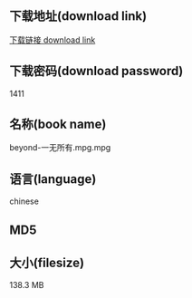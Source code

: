 ## 下载地址(download link)
[下载链接 download link](https://tutu365.netlify.app/?s=beyond-%E4%B8%80%E6%97%A0%E6%89%80%E6%9C%89.mpg)

## 下载密码(download password)
1411

## 名称(book name)
beyond-一无所有.mpg.mpg

## 语言(language)
chinese

## MD5


## 大小(filesize)
138.3 MB
